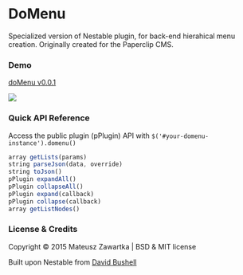 DoMenu
========

Specialized version of Nestable plugin, for back-end hierahical menu creation.
Originally created for the Paperclip CMS.

### Demo
[doMenu v0.0.1](http://mechanicious.github.io/domenu/)

![](https://github.com/mechanicious/domenu/blob/gh-pages/domenu-0.0.1-gif.gif?raw=true)
### Quick API Reference
Access the public plugin (pPlugin) API with `$('#your-domenu-instance').domenu()`
```js
array getLists(params)
string parseJson(data, override)
string toJson()
pPlugin expandAll()
pPlugin collapseAll()
pPlugin expand(callback)
pPlugin collapse(callback)
array getListNodes()
```
### License & Credits 
Copyright © 2015 Mateusz Zawartka | BSD & MIT license

Built upon Nestable from [David Bushell](http://dbushell.com/)
